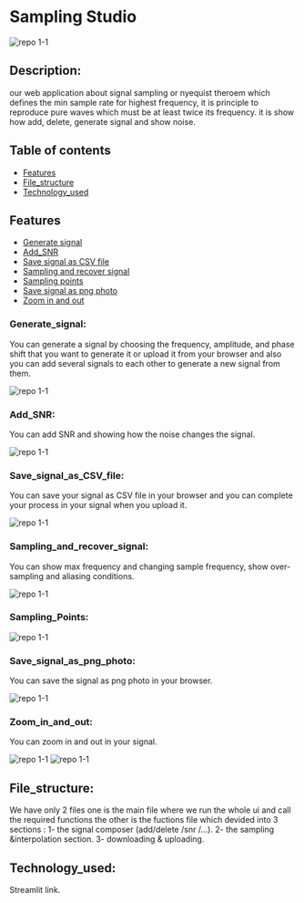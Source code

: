 # Sampling Studio 
![repo 1-1](https://github.com/alaayasser01/DSP_Task1_14/blob/main/photos/home.jpg)
## Description:
our web application about signal sampling or nyequist theroem which defines the min sample rate for highest frequency, it is principle to reproduce pure waves which must be at least twice its frequency. it is show how add, delete, generate signal and show noise.

## Table of contents

* [Features](#features)
* [File_structure](#file_structure)
* [Technology_used](#technology_used)

## Features
* [Generate signal](#generate_signal)
* [Add_SNR](#add_snr)
* [Save signal as CSV file](#save_signal_as_CSV_file)
* [Sampling and recover signal](#sampling_and_recover_signal)
* [Sampling points](#sampling_points)
* [Save signal as png photo](#save_signal_as_png_photo)
* [Zoom in and out](#zoom_in_and_out)

### Generate_signal:
You can generate a signal by choosing the frequency, amplitude, and phase shift that you want to generate it or upload it from your browser and also you can add several signals to each other to generate a new signal from them.

![repo 1-1](https://github.com/alaayasser01/DSP_Task1_14/blob/main/photos/generate.jpg)


### Add_SNR:
You can add SNR and showing how the noise changes the signal.

![repo 1-1](https://github.com/alaayasser01/DSP_Task1_14/blob/main/photos/snr.jpg)


### Save_signal_as_CSV_file:
You can save your signal as CSV file in your browser and you can complete your process in your signal when you upload it.

![repo 1-1](https://github.com/alaayasser01/DSP_Task1_14/blob/main/photos/save.jpg)


### Sampling_and_recover_signal:
You can show max frequency and changing sample frequency, show over-sampling and aliasing conditions.

![repo 1-1](https://github.com/alaayasser01/DSP_Task1_14/blob/main/photos/sampling.jpg)

### Sampling_Points:
![repo 1-1](https://github.com/alaayasser01/DSP_Task1_14/blob/main/photos/sampling_points.jpg)

### Save_signal_as_png_photo:
You can save the signal as png photo in your browser.

![repo 1-1](https://github.com/alaayasser01/DSP_Task1_14/blob/main/photos/dwonload_png.png)


### Zoom_in_and_out:
You can zoom in and out in your signal.

![repo 1-1](https://github.com/alaayasser01/DSP_Task1_14/blob/main/photos/zoom_in.jpg)
![repo 1-1](https://github.com/alaayasser01/DSP_Task1_14/blob/main/photos/zoom_out.jpg)


## File_structure:
We have only 2 files one is the main file where we run the whole ui and call the required functions 
the other is the fuctions file which devided into 3 sections : 
1- the signal composer (add/delete /snr /...). 
2- the sampling &interpolation section.
3- downloading & uploading.


## Technology_used:
Streamlit link.
